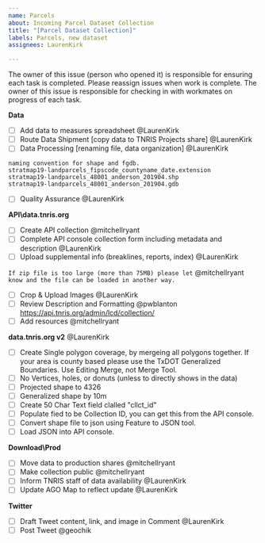 ```yaml
---
name: Parcels
about: Incoming Parcel Dataset Collection
title: "[Parcel Dataset Collection]"
labels: Parcels, new dataset
assignees: LaurenKirk

---
```


The owner of this issue (person who opened it) is responsible for ensuring each task is completed. 
Please reassign issues when work is complete. The owner of this issue is responsible for checking in with workmates on progress of each task.

**Data**
- [ ] Add data to measures spreadsheet @LaurenKirk 
- [ ] Route Data Shipment [copy data to TNRIS Projects share] @LaurenKirk
- [ ] Data Processing [renaming file, data organization]  @LaurenKirk
```
naming convention for shape and fgdb.
stratmap19-landparcels_fipscode_countyname_date.extension
stratmap19-landparcels_48001_anderson_201904.shp
stratmap19-landparcels_48001_anderson_201904.gdb
```
- [ ] Quality Assurance @LaurenKirk

**API\data.tnris.org**
- [ ] Create API collection @mitchellryant
- [ ] Complete API console collection form including metadata and description @LaurenKirk
- [ ] Upload supplemental info (breaklines, reports, index) @LaurenKirk

`If zip file is too large (more than 75MB) please let` @mitchellryant `know and the file can be loaded in another way.`
- [ ] Crop & Upload Images @LaurenKirk 
- [ ] Review Description and Formatting @pwblanton https://api.tnris.org/admin/lcd/collection/
- [ ] Add resources  @mitchellryant 

**data.tnris.org v2** @LaurenKirk
- [ ] Create Single polygon coverage, by mergeing all polygons together.
	If your area is county based please use the TxDOT Generalized Boundaries.
	Use Editing Merge, not Merge Tool.    
- [ ] No Vertices, holes, or donuts (unless to directly shows in the data)
- [ ] Projected shape to 4326
- [ ] Generalized shape by 10m
- [ ] Create 50 Char Text field clalled "cllct_id"
- [ ] Populate fied to be Collection ID, you can get this from the API console.
- [ ] Convert shape file to json using Feature to JSON tool.
- [ ] Load JSON into API console.

**Download\Prod**
- [ ] Move data to production shares @mitchellryant 
- [ ] Make collection public  @mitchellryant 
- [ ] Inform TNRIS staff of data availability @LaurenKirk
- [ ] Update AGO Map to reflect update @LaurenKirk

**Twitter**
- [ ] Draft Tweet content, link, and image in Comment @LaurenKirk
- [ ] Post Tweet @geochik
